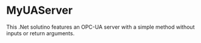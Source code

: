 # MyUAServer

This .Net solutino features an OPC-UA server with a simple method without inputs or return arguments.
